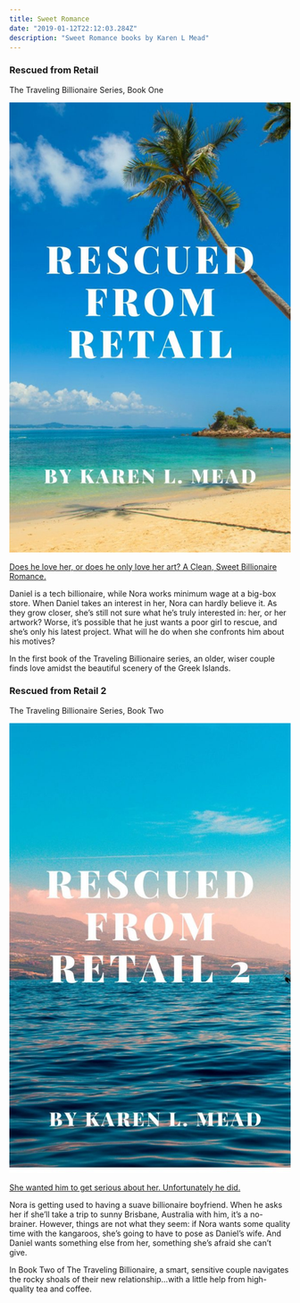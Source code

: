 ```yaml
---
title: Sweet Romance
date: "2019-01-12T22:12:03.284Z"
description: "Sweet Romance books by Karen L Mead"
---
```


### Rescued from Retail

The Traveling Billionaire Series, Book One

![Rescue From Retail Cover](./RFR1.jpg)

[Does he love her, or does he only love her art? A Clean, Sweet Billionaire Romance.](https://www.amazon.com/Rescued-Retail-Traveling-Billionaire-Book-ebook/dp/B07XJZ3D6P/ref=sr_1_5?_encoding=UTF8&qid=1569634623&refinements=p_27%3AKaren+L.+Mead&s=digital-text&sr=1-5)

Daniel is a tech billionaire, while Nora works minimum wage at a big-box store. When Daniel takes an interest in her, Nora can hardly believe it. As they grow closer, she’s still not sure what he’s truly interested in: her, or her artwork? Worse, it’s possible that he just wants a poor girl to rescue, and she’s only his latest project. What will he do when she confronts him about his motives?

In the first book of the Traveling Billionaire series, an older, wiser couple finds love amidst the beautiful scenery of the Greek Islands.

### Rescued from Retail 2

The Traveling Billionaire Series, Book Two

![Rescue From Retail 2 Cover](./RFR2.jpg)

[She wanted him to get serious about her. Unfortunately he did.](https://www.amazon.com/Rescued-Retail-2-Traveling-Billionaire-ebook/dp/B082J5DJR7/ref=sr_1_4?qid=1577713271&refinements=p_27%3AKaren+L.+Mead&s=digital-text&sr=1-4&text=Karen+L.+Mead)

Nora is getting used to having a suave billionaire boyfriend. When he asks her if she’ll take a trip to sunny Brisbane, Australia with him, it’s a no-brainer. However, things are not what they seem: if Nora wants some quality time with the kangaroos, she’s going to have to pose as Daniel’s wife. And Daniel wants something else from her, something she’s afraid she can’t give.

In Book Two of The Traveling Billionaire, a smart, sensitive couple navigates the rocky shoals of their new relationship…with a little help from high-quality tea and coffee.
